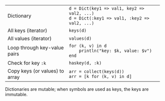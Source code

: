 
|                                |                                                                                              |
| ------------------------------ | -------------------------------------------------------------------------------------------- |
| Dictionary                     | `d = Dict(key1 => val1, key2 => val2, ...)`<br>`d = Dict(:key1 => val1, :key2 => val2, ...)` |
| All keys (iterator)            | `keys(d)`                                                                                    |
| All values (iterator)          | `values(d)`                                                                                  |
| Loop through key-value pairs   | `for (k, v) in d`<br>`    println("key: $k, value: $v")`<br>`end`                            |
| Check for key `:k`             | `haskey(d, :k)`                                                                              |
| Copy keys (or values) to array | `arr = collect(keys(d))`<br>`arr = [k for (k, v) in d]`                                      |

Dictionaries are mutable; when symbols are used as keys, the keys are immutable.
